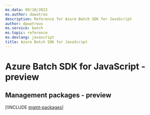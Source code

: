 ```yaml
---
ms.data: 09/10/2022
ms.author: dawatrou
description: Reference for Azure Batch SDK for JavaScript
author: dpwatrous
ms.service: batch
ms.topic: reference
ms.devlang: javascript
title: Azure Batch SDK for JavaScript
---
```

# Azure Batch SDK for JavaScript - preview

## Management packages - preview
[!INCLUDE [mgmt-packages](batch-mgmt-index.md)]